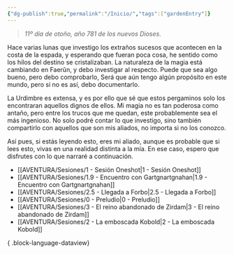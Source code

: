 ```yaml
---
{"dg-publish":true,"permalink":"/Inicio/","tags":["gardenEntry"]}
---
```


> _11º día de otoño, año 781 de los nuevos Dioses._

Hace varias lunas que investigo los extraños sucesos que acontecen en la costa de la espada, y esperando que fueran poca cosa, he sentido como los hilos del destino se cristalizaban. La naturaleza de la magia está cambiando en Faerûn, y debo investigar al respecto. Puede que sea algo bueno, pero debo comprobarlo, Será que aún tengo algún propósito en este mundo, pero si no es así, debo documentarlo.

La Urdimbre es extensa, y es por ello que sé que estos pergaminos solo los encontraran aquellos dignos de ellos. Mi magia no es tan poderosa como antaño, pero entre los trucos que me quedan, este probablemente sea el más ingenioso. No solo podré contar lo que investigo, sino también compartirlo con aquellos que son mis aliados, no importa si no los conozco.

Así pues, si estás leyendo esto, eres mi aliado, aunque es probable que si lees esto, vivas en una realidad distinta a la mía. En ese caso, espero que disfrutes con lo que narraré a continuación.

- [[AVENTURA/Sesiones/1 - Sesión Oneshot\|1 - Sesión Oneshot]]
- [[AVENTURA/Sesiones/1.9 - Encuentro con Gartgnartgnahan\|1.9 - Encuentro con Gartgnartgnahan]]
- [[AVENTURA/Sesiones/2.5 - Llegada a Forbo\|2.5 - Llegada a Forbo]]
- [[AVENTURA/Sesiones/0 - Preludio\|0 - Preludio]]
- [[AVENTURA/Sesiones/3 - El reino abandonado de Zirdam\|3 - El reino abandonado de Zirdam]]
- [[AVENTURA/Sesiones/2 - La emboscada Kobold\|2 - La emboscada Kobold]]

{ .block-language-dataview}
